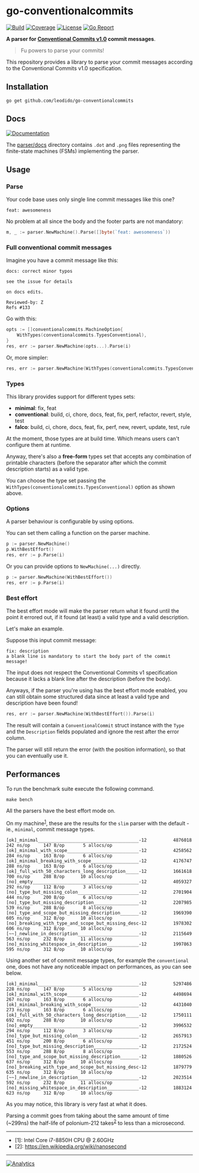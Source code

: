 # go-conventionalcommits

[![Build](https://img.shields.io/circleci/build/github/leodido/go-conventionalcommits/develop?style=for-the-badge)](https://app.circleci.com/pipelines/github/leodido/go-conventionalcommits) [![Coverage](https://img.shields.io/codecov/c/github/leodido/go-conventionalcommits.svg?style=for-the-badge)](https://codecov.io/gh/leodido/go-conventionalcommits) [![License](https://img.shields.io/github/license/leodido/go-conventionalcommits?style=for-the-badge)](LICENSE) [![Go Report](https://goreportcard.com/badge/github.com/leodido/go-conventionalcommits?style=for-the-badge)](https://goreportcard.com/report/github.com/leodido/go-conventionalcommits)

**A parser for [Conventional Commits v1.0](https://www.conventionalcommits.org/en/v1.0.0/#specification) commit messages**.

> Fu powers to parse your commits!

This repository provides a library to parse your commit messages according to the Conventional Commits v1.0 specification.

## Installation

```console
go get github.com/leodido/go-conventionalcommits
```

## Docs

[![Documentation](https://img.shields.io/badge/godoc-reference-blue.svg?style=for-the-badge)](http://godoc.org/github.com/leodido/go-conventionalcommits)

The [parser/docs](parser/docs/) directory contains `.dot` and `.png` files representing the finite-state machines (FSMs) implementing the parser.

## Usage

### Parse

Your code base uses only single line commit messages like this one?

```console
feat: awesomeness
```

No problem at all since the body and the footer parts are not mandatory:

```go
m, _ := parser.NewMachine().Parse([]byte(`feat: awesomeness`))
```

### Full conventional commit messages

Imagine you have a commit message like this:

```console
docs: correct minor typos

see the issue for details

on docs edits.

Reviewed-by: Z
Refs #133
```

Go with this:

```go
opts := []conventionalcommits.MachineOption{
    WithTypes(conventionalcommits.TypesConventional),
}
res, err := parser.NewMachine(opts...).Parse(i)
```

Or, more simpler:

```go
res, err := parser.NewMachine(WithTypes(conventionalcommits.TypesConventional)).Parse(i)
```

### Types

This library provides support for different types sets:

- **minimal**: fix, feat
- **conventional**: build, ci, chore, docs, feat, fix, perf, refactor, revert, style, test
- **falco**: build, ci, chore, docs, feat, fix, perf, new, revert, update, test, rule

At the moment, those types are at build time. Which means users can't configure them at runtime.

Anyway, there's also a **free-form** types set that accepts any combination of printable characters (before the separator after which the commit description starts) as a valid type.

You can choose the type set passing the `WithTypes(conventionalcommits.TypesConventional)` option as shown above.

### Options

A parser behaviour is configurable by using options.

You can set them calling a function on the parser machine.

```go
p := parser.NewMachine()
p.WithBestEffort()
res, err := p.Parse(i)
```

Or you can provide options to `NewMachine(...)` directly.

```go
p := parser.NewMachine(WithBestEffort())
res, err := p.Parse(i)
```

### Best effort

The best effort mode will make the parser return what it found until the point it errored out,
if it found (at least) a valid type and a valid description.

Let's make an example.

Suppose this input commit message:

```console
fix: description
a blank line is mandatory to start the body part of the commit message!
```

The input does not respect the Conventional Commits v1 specification because it lacks a blank line after the description (before the body).

Anyways, if the parser you're using has the best effort mode enabled, you can still obtain some structured data since at least a valid type and description have been found!

```go
res, err := parser.NewMachine(WithBestEffort()).Parse(i)
```

The result will contain a `ConventionalCommit` struct instance with the `Type` and the `Description` fields populated and ignore the rest after the error column.

The parser will still return the error (with the position information), so that you can eventually use it.

## Performances

To run the benchmark suite execute the following command.

```console
make bench
```

All the parsers have the best effort mode on.

On my machine<sup>[1](#mymachine)</sup>, these are the results for the `slim` parser with the default - ie., `minimal`, commit message types.

```console
[ok]_minimal______________________________________-12          4876018       242 ns/op     147 B/op       5 allocs/op
[ok]_minimal_with_scope___________________________-12          4258562       284 ns/op     163 B/op       6 allocs/op
[ok]_minimal_breaking_with_scope__________________-12          4176747       288 ns/op     163 B/op       6 allocs/op
[ok]_full_with_50_characters_long_description_____-12          1661618       700 ns/op     288 B/op      10 allocs/op
[no]_empty________________________________________-12          4059327       292 ns/op     112 B/op       3 allocs/op
[no]_type_but_missing_colon_______________________-12          2701904       444 ns/op     200 B/op       6 allocs/op
[no]_type_but_missing_description_________________-12          2207985       539 ns/op     288 B/op       8 allocs/op
[no]_type_and_scope_but_missing_description_______-12          1969390       605 ns/op     312 B/op      10 allocs/op
[no]_breaking_with_type_and_scope_but_missing_desc-12          1978302       606 ns/op     312 B/op      10 allocs/op
[~~]_newline_in_description_______________________-12          2115649       563 ns/op     232 B/op      11 allocs/op
[no]_missing_whitespace_in_description____________-12          1997863       595 ns/op     312 B/op      10 allocs/op
```

Using another set of commit message types, for example the `conventional` one, does not have any noticeable impact on performances, as you can see below.

```console
[ok]_minimal______________________________________-12          5297486       228 ns/op     147 B/op       5 allocs/op
[ok]_minimal_with_scope___________________________-12          4498694       267 ns/op     163 B/op       6 allocs/op
[ok]_minimal_breaking_with_scope__________________-12          4431040       273 ns/op     163 B/op       6 allocs/op
[ok]_full_with_50_characters_long_description_____-12          1750111       692 ns/op     288 B/op      10 allocs/op
[no]_empty________________________________________-12          3996532       294 ns/op     112 B/op       3 allocs/op
[no]_type_but_missing_colon_______________________-12          2657913       451 ns/op     200 B/op       6 allocs/op
[no]_type_but_missing_description_________________-12          2172524       553 ns/op     288 B/op       8 allocs/op
[no]_type_and_scope_but_missing_description_______-12          1880526       637 ns/op     312 B/op      10 allocs/op
[no]_breaking_with_type_and_scope_but_missing_desc-12          1879779       635 ns/op     312 B/op      10 allocs/op
[~~]_newline_in_description_______________________-12          2023514       592 ns/op     232 B/op      11 allocs/op
[no]_missing_whitespace_in_description____________-12          1883124       623 ns/op     312 B/op      10 allocs/op
```

As you may notice, this library is very fast at what it does.

Parsing a commit goes from taking about the same amount of time (~299ns) the half-life of polonium-212 takes<sup>[2](#nanosecondwiki)</sup> to less than a microsecond.

---

- <a name="mymachine">[1]</a>: Intel Core i7-8850H CPU @ 2.60GHz
- <a name="nanosecondwiki">[2]</a>: <https://en.wikipedia.org/wiki/nanosecond>

---

[![Analytics](https://ga-beacon.appspot.com/UA-49657176-1/go-conventionalcommits?flat)](https://github.com/igrigorik/ga-beacon)
